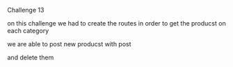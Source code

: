 Challenge 13 

on this challenge we had to create the routes in order to get the producst on each category


we are able to post new producst with post 



and delete them 

